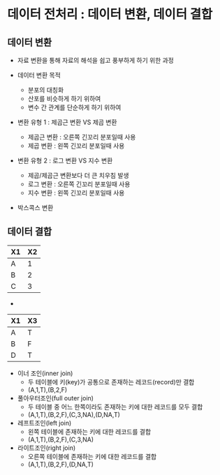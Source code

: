 # 데이터 전처리 : 데이터 변환, 데이터 결합



## 데이터 변환

* 자료 변환을 통해 자료의 해석을 쉽고 풍부하게 하기 위한 과정
* 데이터 변환 목적
  * 분포의 대칭화
  * 산포를 비슷하게 하기 위하여
  * 변수 간 관계를 단순하게 하기 위하여



* 변환 유형 1 : 제곱근 변환 VS 제곱 변환
  * 제곱근 변환 : 오른쪽 긴꼬리 분포일때 사용
  * 제곱 변환 : 왼쪽 긴꼬리 분포일때 사용
* 변환 유형 2 : 로그 변환 VS 지수 변환
  * 제곱/제곱근 변환보다 더 큰 치우침 발생
  * 로그 변환 : 오른쪽 긴꼬리 분포일때 사용
  * 지수 변환 : 왼쪽 긴꼬리 분포일때 사용
* 박스콕스 변환



## 데이터 결합

| X1   | X2   |
| ---- | ---- |
| A    | 1    |
| B    | 2    |
| C    | 3    |

+

| X1   | X3   |
| ---- | ---- |
| A    | T    |
| B    | F    |
| D    | T    |

* 이너 조인(inner join)
  * 두 테이블에 키(key)가 공통으로 존재하는 레코드(record)만 결합
  * (A,1,T),(B,2,F)
* 풀아우터조인(full outer join)
  * 두 테이블 중 어느 한쪽이라도 존재하는 키에 대한 레코드를 모두 결합
  * (A,1,T),(B,2,F),(C,3,NA),(D,NA,T)
* 레프트조인(left join)
  * 왼쪽 테이블에 존재하는 키에 대한 레코드를 결합
  * (A,1,T),(B,2,F),(C,3,NA)
* 라이트조인(right join)
  * 오른쪽 테이블에 존재하는 키에 대한 레코드를 결합
  * (A,1,T),(B,2,F),(D,NA,T)

